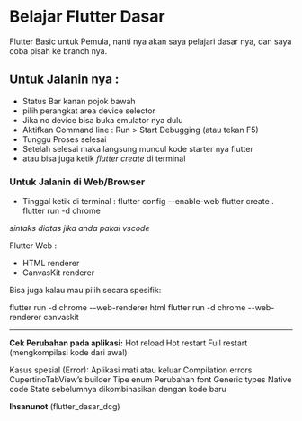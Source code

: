 # Belajar Flutter Dasar

Flutter Basic untuk Pemula, nanti nya akan saya pelajari dasar nya, dan saya coba pisah ke branch nya.

## Untuk Jalanin nya :
- Status Bar kanan pojok bawah
- pilih perangkat area device selector
- Jika no device bisa buka emulator nya dulu
- Aktifkan Command line :
Run > Start Debugging (atau tekan F5)
- Tunggu Proses selesai
- Setelah selesai maka langsung muncul kode starter nya flutter
- atau bisa juga ketik *flutter create* di terminal

### Untuk Jalanin di Web/Browser

- Tinggal ketik di terminal :
flutter config --enable-web
flutter create .
flutter run -d chrome

*sintaks diatas jika anda pakai vscode*

Flutter Web :
- HTML renderer
- CanvasKit renderer

Bisa juga kalau mau pilih secara spesifik:

flutter run -d chrome --web-renderer html
flutter run -d chrome --web-renderer canvaskit

---

**Cek Perubahan pada aplikasi:**
Hot reload
Hot restart
Full restart (mengkompilasi kode dari awal)

Kasus spesial (Error):
Aplikasi mati atau keluar
Compilation errors
CupertinoTabView’s builder
Tipe enum
Perubahan font
Generic types
Native code
State sebelumnya dikombinasikan dengan kode baru

**Ihsanunot** (flutter_dasar_dcg)

